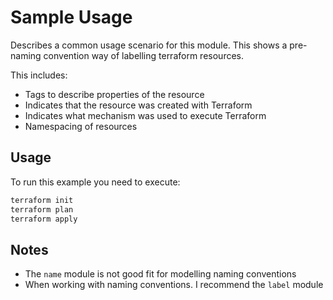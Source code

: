 # Sample Usage

Describes a common usage scenario for this module. This shows a pre-naming convention way of labelling terraform resources.

This includes:

* Tags to describe properties of the resource
* Indicates that the resource was created with Terraform
* Indicates what mechanism was used to execute Terraform
* Namespacing of resources

## Usage

To run this example you need to execute:

```bash
terraform init
terraform plan
terraform apply
```

## Notes

* The `name` module is not good fit for modelling naming conventions
* When working with naming conventions. I recommend the `label` module
